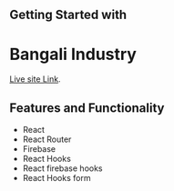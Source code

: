## Getting Started with 
# Bangali Industry

[Live site Link]().

##  Features and Functionality
- React 
- React Router
- Firebase
- React Hooks
- React firebase hooks
- React Hooks form
